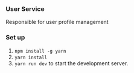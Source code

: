 ### User Service
Responsible for user profile management

### Set up
1. `npm install -g yarn`
2. `yarn install`
3. `yarn run dev` to start the development server.